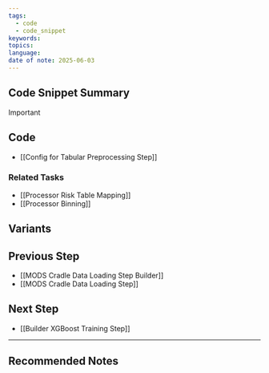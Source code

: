 ```yaml
---
tags: 
  - code
  - code_snippet
keywords: 
topics: 
language: 
date of note: 2025-06-03
---
```


## Code Snippet Summary

>[!important]


## Code



- [[Config for Tabular Preprocessing Step]]


### Related Tasks

- [[Processor Risk Table Mapping]]
- [[Processor Binning]]

## Variants



## Previous Step

- [[MODS Cradle Data Loading Step Builder]]
- [[MODS Cradle Data Loading Step]]

## Next Step

- [[Builder XGBoost Training Step]]




-----------
##  Recommended Notes


